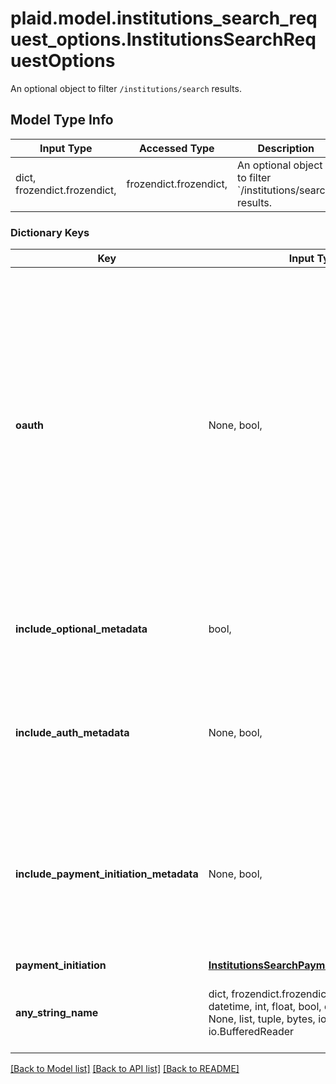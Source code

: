 # plaid.model.institutions_search_request_options.InstitutionsSearchRequestOptions

An optional object to filter `/institutions/search` results.

## Model Type Info
Input Type | Accessed Type | Description | Notes
------------ | ------------- | ------------- | -------------
dict, frozendict.frozendict,  | frozendict.frozendict,  | An optional object to filter &#x60;/institutions/search&#x60; results. | 

### Dictionary Keys
Key | Input Type | Accessed Type | Description | Notes
------------ | ------------- | ------------- | ------------- | -------------
**oauth** | None, bool,  | NoneClass, BoolClass,  | Limit results to institutions with or without OAuth login flows. Note that institutions will have &#x60;oauth&#x60; set to &#x60;true&#x60; if some Items associated with that institution are required to use OAuth flows; institutions in a state of migration to OAuth will have the &#x60;oauth&#x60; attribute set to &#x60;true&#x60;. | [optional] 
**include_optional_metadata** | bool,  | BoolClass,  | When true, return the institution&#x27;s homepage URL, logo and primary brand color. | [optional] 
**include_auth_metadata** | None, bool,  | NoneClass, BoolClass,  | When &#x60;true&#x60;, returns metadata related to the Auth product indicating which auth methods are supported. | [optional] if omitted the server will use the default value of False
**include_payment_initiation_metadata** | None, bool,  | NoneClass, BoolClass,  | When &#x60;true&#x60;, returns metadata related to the Payment Initiation product indicating which payment configurations are supported. | [optional] if omitted the server will use the default value of False
**payment_initiation** | [**InstitutionsSearchPaymentInitiationOptions**](InstitutionsSearchPaymentInitiationOptions.md) | [**InstitutionsSearchPaymentInitiationOptions**](InstitutionsSearchPaymentInitiationOptions.md) |  | [optional] 
**any_string_name** | dict, frozendict.frozendict, str, date, datetime, int, float, bool, decimal.Decimal, None, list, tuple, bytes, io.FileIO, io.BufferedReader | frozendict.frozendict, str, BoolClass, decimal.Decimal, NoneClass, tuple, bytes, FileIO | any string name can be used but the value must be the correct type | [optional]

[[Back to Model list]](../../README.md#documentation-for-models) [[Back to API list]](../../README.md#documentation-for-api-endpoints) [[Back to README]](../../README.md)

